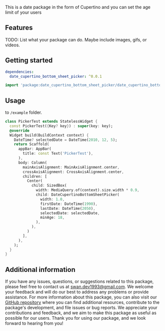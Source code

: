 This is a date package in the form of Cupertino and you can set the age limit of your users

## Features

TODO: List what your package can do. Maybe include images, gifs, or videos.

## Getting started

```yaml
dependencies:
  date_cupertino_bottom_sheet_picker: ^0.0.1
```


```dart
import 'package:date_cupertino_bottom_sheet_picker/date_cupertino_bottom_sheet_picker.dart';

```

## Usage

to `/example` folder.

```dart
class PickerTest extends StatelessWidget {
  const PickerTest({Key? key}) : super(key: key);
  @override
  Widget build(BuildContext context) {
    DateTime? selectedDate = DateTime(2010, 12, 5);
    return Scaffold(
      appBar: AppBar(
        title: const Text('PickerTest'),
      ),
      body: Column(
        mainAxisAlignment: MainAxisAlignment.center,
        crossAxisAlignment: CrossAxisAlignment.center,
        children: [
          Center(
            child: SizedBox(
              width: MediaQuery.of(context).size.width * 0.9,
              child: DateCupertinoBottomSheetPicker(
                width: 1.0,
                firstDate: DateTime(1990),
                lastDate: DateTime(2050),
                selectedDate: selectedDate,
                minAge: 18,
              ),
            ),
          )
        ],
      ),
    );
  }
}
```

## Additional information

If you have any issues, questions, or suggestions related to this package, please feel free to contact us at [swan.dev1993@gmail.com](mailto:swan.dev1993@gmail.com). We welcome your feedback and will do our best to address any problems or provide assistance.
For more information about this package, you can also visit our [GitHub repository]() where you can find additional resources, contribute to the package's development, and file issues or bug reports. We appreciate your contributions and feedback, and we aim to make this package as useful as possible for our users.
Thank you for using our package, and we look forward to hearing from you!
